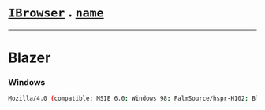# [`IBrowser`](/api/main/get-browser.md) . [`name`](../name.md)
---
# Blazer

### Windows

```sh
Mozilla/4.0 (compatible; MSIE 6.0; Windows 98; PalmSource/hspr-H102; Blazer/4.0) 16;320x320
```